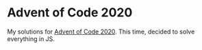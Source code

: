 # Advent of Code 2020

My solutions for [Advent of Code 2020](https://adventofcode.com). This time, decided to solve everything in JS.
